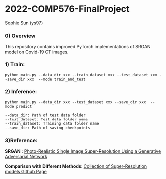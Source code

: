 # 2022-COMP576-FinalProject
Sophie Sun (ys97)
### 0) Overview
This repository contains improved PyTorch implementations of SRGAN model on Covid-19 CT images. 

### 1) Train:
```
python main.py --data_dir xxx --train_dataset xxx --test_dataset xxx --save_dir xxx  --mode train_and_test
```
### 2) Inference:
```
python main.py --data_dir xxx --test_dataset xxx --save_dir xxx  --mode predict
```

```
--data_dir: Path of test data folder
--test_dataset: Test data folder name
--train_dataset: Training data folder name
--save_dir: Path of saving checkpoints
```

### 3)Reference:
**SRGAN** : [Photo-Realistic Single Image Super-Resolution Using a Generative Adversarial Network](https://arxiv.org/abs/1609.04802)


**Comparison with Different Methods**: [Collection of Super-Resolution models Github Page](https://github.com/togheppi/pytorch-super-resolution-model-collection)
